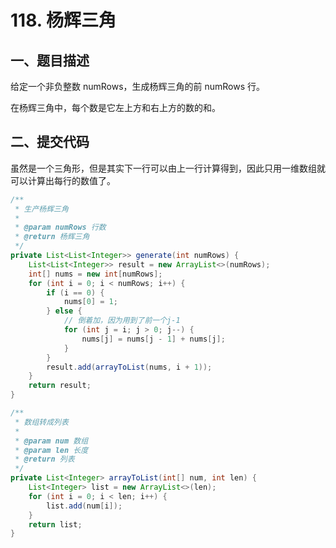 # 118. 杨辉三角

## 一、题目描述

给定一个非负整数 numRows，生成杨辉三角的前 numRows 行。

在杨辉三角中，每个数是它左上方和右上方的数的和。

## 二、提交代码

虽然是一个三角形，但是其实下一行可以由上一行计算得到，因此只用一维数组就可以计算出每行的数值了。

```java
/**
 * 生产杨辉三角
 *
 * @param numRows 行数
 * @return 杨辉三角
 */
private List<List<Integer>> generate(int numRows) {
    List<List<Integer>> result = new ArrayList<>(numRows);
    int[] nums = new int[numRows];
    for (int i = 0; i < numRows; i++) {
        if (i == 0) {
            nums[0] = 1;
        } else {
            // 倒着加，因为用到了前一个j-1
            for (int j = i; j > 0; j--) {
                nums[j] = nums[j - 1] + nums[j];
            }
        }
        result.add(arrayToList(nums, i + 1));
    }
    return result;
}

/**
 * 数组转成列表
 *
 * @param num 数组
 * @param len 长度
 * @return 列表
 */
private List<Integer> arrayToList(int[] num, int len) {
    List<Integer> list = new ArrayList<>(len);
    for (int i = 0; i < len; i++) {
        list.add(num[i]);
    }
    return list;
}
```